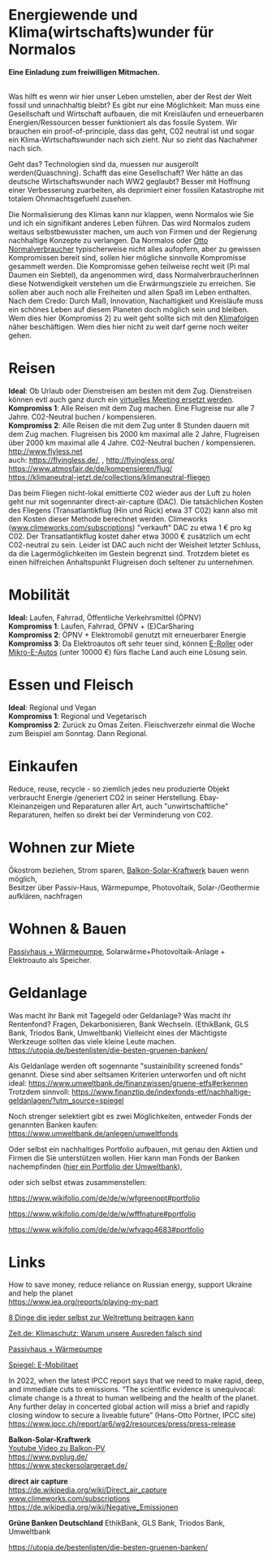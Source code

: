 # Energiewende und Klima(wirtschafts)wunder für  Normalos 
**Eine Einladung zum freiwilligen Mitmachen.** <br> <br>

Was hilft es wenn wir hier unser Leben umstellen, aber der Rest der Welt fossil und unnachhaltig bleibt?
Es gibt nur eine Möglichkeit: Man muss eine Gesellschaft und Wirtschaft aufbauen, die mit Kreisläufen und erneuerbaren Energien/Ressourcen besser funktioniert als das fossile System.
Wir brauchen ein proof-of-principle, dass das geht, C02 neutral ist und sogar ein Klima-Wirtschaftswunder nach sich zieht.
Nur so zieht das Nachahmer nach sich.

Geht das? Technologien sind da, muessen nur ausgerollt werden(Quaschning). 
Schafft das eine Gesellschaft? Wer hätte an das deutsche Wirtschaftswunder nach WW2 geglaubt? 
Besser mit Hoffnung einer Verbesserung zuarbeiten, als deprimiert einer fossilen Katastrophe mit totalem Ohnmachtsgefuehl zusehen.

Die Normalisierung des Klimas kann nur klappen, wenn Normalos wie Sie und ich ein signifikant anderes Leben führen.
Das wird Normalos zudem weitaus selbstbewusster machen, um auch von Firmen und der Regierung nachhaltige Konzepte zu verlangen.
Da Normalos oder [Otto Normalverbraucher](https://de.wikipedia.org/wiki/Otto_Normalverbraucher) typischerweise nicht alles aufopfern, aber zu gewissen Kompromissen bereit sind, sollen hier mögliche sinnvolle Kompromisse gesammelt werden. Die Kompromisse gehen teilweise recht weit (Pi mal Daumen ein Siebtel), da angenommen wird, dass NormalverbraucherInnen diese Notwendigkeit verstehen um die Erwärmungsziele zu erreichen. Sie sollen aber auch noch alle Freiheiten und allen Spaß im Leben enthalten. Nach dem Credo: Durch Maß, Innovation, Nachaltigkeit und Kreisläufe muss ein schönes Leben auf diesem Planeten doch möglich sein und bleiben.
Wem dies hier (Kompromiss 2) zu weit geht sollte sich mit den [Klimafolgen](https://www.youtube.com/watch?v=JUaAgFJgNgg) näher beschäftigen.
Wem dies hier nicht zu weit darf gerne noch weiter gehen.

# Reisen
**Ideal**: Ob Urlaub oder Dienstreisen am besten mit dem Zug. Dienstreisen können evtl auch ganz durch ein [virtuelles Meeting ersetzt werden](http://www.flyless.net/Priority-Check-Out).<br>
**Kompromiss 1**: Alle Reisen mit dem Zug machen. Eine Flugreise nur alle 7 Jahre. C02-Neutral buchen / kompensieren.<br>
**Kompromiss 2**: Alle Reisen die mit dem Zug unter 8 Stunden dauern mit dem Zug machen.
Flugreisen bis 2000 km maximal alle 2 Jahre, Flugreisen über 2000 km maximal alle 4 Jahre. C02-Neutral buchen / kompensieren.<br>
http://www.flyless.net <br>
auch: https://flyingless.de/,  , http://flyingless.org/<br>
https://www.atmosfair.de/de/kompensieren/flug/ <br>
https://klimaneutral-jetzt.de/collections/klimaneutral-fliegen

Das beim Fliegen nicht-lokal emittierte C02 wieder aus der Luft zu holen geht nur mit sogennanter direct-air-capture (DAC).
Die tatsächlichen Kosten des Fliegens (Transatlantikflug (Hin und Rück) etwa 3T C02) kann also mit den Kosten dieser Methode berechnet werden.
Climeworks (www.climeworks.com/subscriptions) "verkauft" DAC zu etwa 1 € pro kg C02. Der Transatlantikflug kostet daher etwa 3000 € zusätzlich um echt C02-neutral zu sein. Leider ist DAC auch nicht der Weisheit letzter Schluss, da die Lagermöglichkeiten im Gestein begrenzt sind. Trotzdem bietet es einen  hilfreichen Anhaltspunkt Flugreisen doch seltener zu unternehmen.

# Mobilität
**Ideal:** Laufen, Fahrrad, Öffentliche Verkehrsmittel (ÖPNV)<br>
**Kompromiss 1**: Laufen, Fahrrad, ÖPNV + (E)CarSharing <br>
**Kompromiss 2**: ÖPNV + Elektromobil genutzt mit erneuerbarer Energie<br>
**Kompromiss 3**:  Da Elektroautos oft sehr teuer sind, können [E-Roller](https://www.govecsgroup.com/modelle/schwalbe) oder [Mikro-E-Autos](https://www.spiegel.de/auto/opel-rocks-e-im-test-cooler-koeder-a-cf847fd5-7f3b-4285-941d-b7eb40fe321a) (unter 10000 €) fürs flache Land auch eine Lösung sein.<br>

# Essen und Fleisch
**Ideal**: Regional und Vegan<br>
**Kompromiss 1**: Regional und Vegetarisch<br>
**Kompromiss 2**: Zurück zu Omas Zeiten. Fleischverzehr einmal die Woche zum Beispiel am Sonntag. Dann Regional. <br>

# Einkaufen
Reduce, reuse, recycle - so ziemlich jedes neu produzierte Objekt verbraucht Energie /generiert CO2 in seiner Herstellung.
Ebay-Kleinanzeigen und Reparaturen aller Art, auch "unwirtschaftliche" Reparaturen, helfen so direkt bei der Verminderung von C02.

# Wohnen zur Miete
Ökostrom beziehen, Strom sparen, [Balkon-Solar-Kraftwerk](https://www.youtube.com/watch?v=05MomMO4HTU) bauen wenn möglich,<br>
Besitzer über Passiv-Haus, Wärmepumpe, Photovoltaik, Solar-/Geothermie aufklären, nachfragen

# Wohnen & Bauen
[Passivhaus + Wärmepumpe](https://www.youtube.com/watch?v=sQJRRSnAe0A), Solarwärme+Photovoltaik-Anlage + Elektroauto als Speicher.<br>

# Geldanlage
Was macht ihr Bank mit Tagegeld oder Geldanlage? Was macht ihr Rentenfond?
Fragen, Dekarbonisieren, Bank Wechseln. (EthikBank, GLS Bank, Triodos Bank, Umweltbank)
Vielleicht eines der Mächtigste Werkzeuge sollten das viele kleine Leute machen.
https://utopia.de/bestenlisten/die-besten-gruenen-banken/

Als Geldanlage werden oft sogennante "sustainibility screened fonds" genannt. Diese sind aber seltsamen Kriterien unterworfen und oft nicht ideal:
https://www.umweltbank.de/finanzwissen/gruene-etfs#erkennen
Trotzdem sinnvoll:
https://www.finanztip.de/indexfonds-etf/nachhaltige-geldanlagen/?utm_source=spiegel

Noch strenger selektiert gibt es zwei Möglichkeiten, entweder Fonds der genannten Banken kaufen: https://www.umweltbank.de/anlegen/umweltfonds

Oder selbst ein nachhaltiges Portfolio aufbauen, mit genau den Aktien und Firmen die Sie unterstützen wollen.
Hier kann man Fonds der Banken nachempfinden ([hier ein Portfolio der Umweltbank](https://www.umweltbank.de/_Resources/Persistent/c/e/8/0/ce80ef25797166e11c334509f409365abbbc08c6/UmweltSpektrumNatur-Portfolio.pdf)), 

oder sich selbst etwas zusammenstellen:

https://www.wikifolio.com/de/de/w/wfgreenopt#portfolio

https://www.wikifolio.com/de/de/w/wfffnature#portfolio

https://www.wikifolio.com/de/de/w/wfvago4683#portfolio


# Links
How to save money, reduce reliance on Russian energy, support Ukraine and help the planet<br>
https://www.iea.org/reports/playing-my-part

[8 Dinge die jeder selbst zur Weltrettung beitragen kann](https://murmann-magazin.de/economy/2017/10/klimawandel-8-dinge-die-jeder-selbst-zur-weltrettung-beitragen-kann/)

[Zeit.de: Klimaschutz: Warum unsere Ausreden falsch sind](https://www.zeit.de/gesellschaft/2019-04/klimaschutz-oekologie-nachhaltigkeit-flugreisen-fleischkonsum-fossile-brennstoffe)

[Passivhaus + Wärmepumpe](https://www.youtube.com/watch?v=sQJRRSnAe0A)

[Spiegel: E-Mobilitaet](https://www.spiegel.de/auto/elektroautos-tatsaechlicher-co2-ausstoss-niedriger-als-bisher-angenommen-a-01907849-ede6-4f24-8c3f-89475aadbe69)

In 2022, when the latest IPCC report says that we need to make rapid, deep, and immediate cuts to emissions.
“The scientific evidence is unequivocal: climate change is a threat to human wellbeing and the health of the planet. Any further delay in concerted global action will miss a brief and rapidly closing window to secure a liveable future” (Hans-Otto Pörtner, IPCC site) <br>
https://www.ipcc.ch/report/ar6/wg2/resources/press/press-release

**Balkon-Solar-Kraftwerk**<br>
[Youtube Video zu Balkon-PV](https://www.youtube.com/watch?v=05MomMO4HTU)<br>
https://www.pvplug.de/<br>
https://www.steckersolargeraet.de/<br>

**direct air capture** <br>
https://de.wikipedia.org/wiki/Direct_air_capture <br>
www.climeworks.com/subscriptions<br>
https://de.wikipedia.org/wiki/Negative_Emissionen

**Grüne Banken Deutschland**
EthikBank, GLS Bank, Triodos Bank, Umweltbank

https://utopia.de/bestenlisten/die-besten-gruenen-banken/
